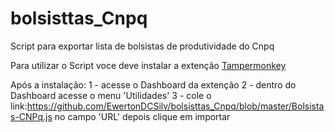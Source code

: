 # bolsisttas_Cnpq
Script para exportar lista de bolsistas de produtividade do Cnpq

Para utilizar o Script voce deve instalar a extenção <a href="https://tampermonkey.net/" >Tampermonkey</a>

Após a instalação:
    1 - acesse o Dashboard da extenção 
    2 - dentro do Dashboard acesse o menu 'Utilidades'
    3 - cole o link:https://github.com/EwertonDCSilv/bolsisttas_Cnpq/blob/master/Bolsistas-CNPq.js
        no campo 'URL' depois clique em importar
